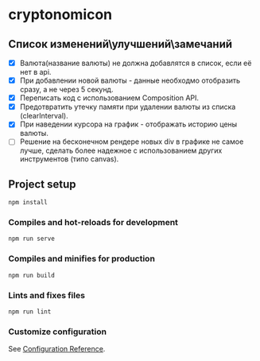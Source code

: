 # cryptonomicon

## Список изменений\улучшений\замечаний

- [x] Валюта(название валюты) не должна добавлятся в список, если её нет в api.
- [x] При добавлении новой валюты - данные необходмо отобразить сразу, а не через 5 секунд.
- [x] Переписать код с использованием Composition API.
- [x] Предотвратить утечку памяти при удалении валюты из списка (clearInterval).
- [x] При наведении курсора на график - отображать историю цены валюты.
- [ ] Решение на бесконечном рендере новых div в графике не самое лучше, сделать более надежное с использованием других инструментов (типо canvas).

## Project setup

```
npm install
```

### Compiles and hot-reloads for development

```
npm run serve
```

### Compiles and minifies for production

```
npm run build
```

### Lints and fixes files

```
npm run lint
```

### Customize configuration

See [Configuration Reference](https://cli.vuejs.org/config/).
